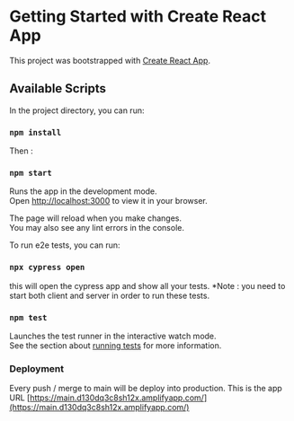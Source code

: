 # Getting Started with Create React App

This project was bootstrapped with [Create React App](https://github.com/facebook/create-react-app).

## Available Scripts

In the project directory, you can run:
### `npm install`
Then :
### `npm start`

Runs the app in the development mode.\
Open [http://localhost:3000](http://localhost:3000) to view it in your browser.

The page will reload when you make changes.\
You may also see any lint errors in the console.


To run e2e tests, you can run:
### `npx cypress open`
this will open the cypress app and show all your tests. 
*Note : you need to start both client and server in order to run these tests.

### `npm test`

Launches the test runner in the interactive watch mode.\
See the section about [running tests](https://facebook.github.io/create-react-app/docs/running-tests) for more information.

### Deployment

Every push / merge to main will be deploy into production. This is the app URL [https://main.d130dq3c8sh12x.amplifyapp.com/](https://main.d130dq3c8sh12x.amplifyapp.com/) 


